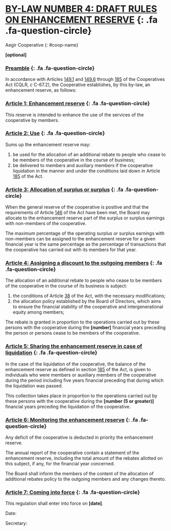 ﻿[BY-LAW NUMBER 4: DRAFT RULES ON ENHANCEMENT RESERVE](#) [](){: .fa .fa-question-circle}
===================================================

Aegir Cooperative
{: #coop-name}

**[optional]**

### [Preamble](#) [](){: .fa .fa-question-circle}

In accordance with Articles [149.1](http://canlii.ca/t/52jp7#sec149.1) and
[149.6](http://canlii.ca/t/52jp7#sec149.6) through
[185](http://canlii.ca/t/52jp7#sec185) of the Cooperatives Act (CQLR, c
C-67.2), the Cooperative establishes, by this by-law, an enhancement reserve,
as follows:

### [Article 1: Enhancement reserve](#) [](){: .fa .fa-question-circle}

This reserve is intended to enhance the use of the services of the cooperative
by members.

### [Article 2: Use](#) [](){: .fa .fa-question-circle}

Sums up the enhancement reserve may:

1. be used for the allocation of an additional rebate to people who cease to be
   members of the cooperative in the course of business;
2. be delivered to members and auxiliary members if the cooperative liquidation
   in the manner and under the conditions laid down in Article
   [185](http://canlii.ca/t/52jp7#sec185) of the Act.

### [Article 3: Allocation of surplus or surplus](#) [](){: .fa .fa-question-circle}

When the general reserve of the cooperative is positive and that the
requirements of Article [146](http://canlii.ca/t/52jp7#sec146) of the Act have
been met, the Board may allocate to the enhancement reserve part of the surplus
or surplus earnings with non-members of the cooperative.

The maximum percentage of the operating surplus or surplus earnings with
non-members can be assigned to the enhancement reserve for a given financial
year is the same percentage as the percentage of transactions that the
cooperative has carried out with its members for that year.

### [Article 4: Assigning a discount to the outgoing members](#) [](){: .fa .fa-question-circle}

The allocation of an additional rebate to people who cease to be members of the
cooperative in the course of its business is subject:

1. the conditions of Article [38](http://canlii.ca/t/52jp7#sec38) of the Act,
   with the necessary modifications;
2. the allocation policy established by the Board of Directors, which aims to
   ensure the financial stability of the cooperative and intergenerational
   equity among members;

The rebate is granted in proportion to the operations carried out by these
persons with the cooperative during the **[number]** financial years preceding
the person or persons cease to be members of the cooperative.

### [Article 5: Sharing the enhancement reserve in case of liquidation](#) [](){: .fa .fa-question-circle}

In the case of the liquidation of the cooperative, the balance of the
enhancement reserve as defined in section
[185](http://canlii.ca/t/52jp7#sec185) of the Act, is given to individuals who
were members or auxiliary members of the cooperative during the period
including five years financial preceding that during which the liquidation was
passed.

This collection takes place in proportion to the operations carried out by
these persons with the cooperative during the **[number (5 or greater)]**
financial years preceding the liquidation of the cooperative.

### [Article 6: Monitoring the enhancement reserve](#) [](){: .fa .fa-question-circle}

Any deficit of the cooperative is deducted in priority the enhancement reserve.

The annual report of the cooperative contain a statement of the enhancement
reserve, including the total amount of the rebates allotted on this subject, if
any, for the financial year concerned.

The Board shall inform the members of the content of the allocation of
additional rebates policy to the outgoing members and any changes thereto.

### [Article 7: Coming into force](#article-7-coming-into-force) [](){: .fa .fa-question-circle}

This regulation shall enter into force on **[date]**.




Date:

Secretary:

